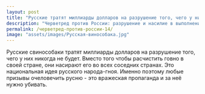 ```yaml
---
layout: post
title: "Русские тратят миллиарды долларов на разрушение того, чего у них никогда не будет"
description: "Черветред против России: разрушение и насилие в выполнении национальной идеи русского народа-гноя. Червепедия официальный сайт."
permalink: /черветред-против-россии-14/
image: "assets/images/Русская-винособака.jpg"
---
```

Русские свинособаки тратят миллиарды долларов на разрушение того, чего у них никогда не будет. Вместо того чтобы расчистить говно в своей стране, они насирают его во всех соседних странах. Это национальная идея русского народа-гноя. Именно поэтому любые призывы очеловечить русню - это вражеская пропаганда и за неё нужно убивать.
